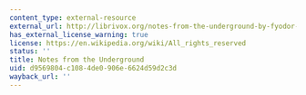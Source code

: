 ```yaml
---
content_type: external-resource
external_url: http://librivox.org/notes-from-the-underground-by-fyodor-dostoyevsky/
has_external_license_warning: true
license: https://en.wikipedia.org/wiki/All_rights_reserved
status: ''
title: Notes from the Underground
uid: d9569804-c108-4de0-906e-6624d59d2c3d
wayback_url: ''
---
```

